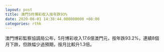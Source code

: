 ```yaml
---
layout: post
title: 澳門5月博彩收入按年跌93%
date: 2020-06-01 14:38:44.000000000 +08:00
categories: rthk
---
```


澳門博彩監察協調局公布，5月博彩收入17.6億澳門元，按年跌93.2%，連續8個月下跌，但跌幅少過預期，按月比較升1.3倍。
